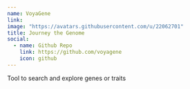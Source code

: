 ```yaml
---
name: VoyaGene
link:
image: "https://avatars.githubusercontent.com/u/22062701"
title: Journey the Genome
social:
  - name: Github Repo
    link: https://github.com/voyagene
    icon: github
---
```


Tool to search and explore genes or traits
